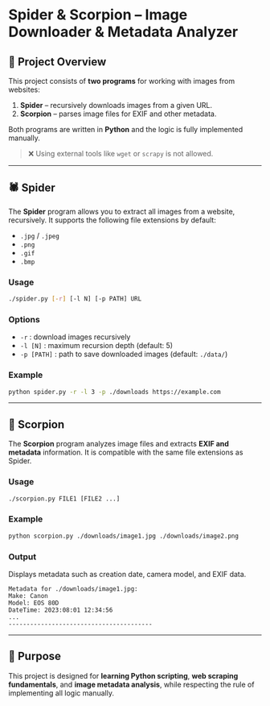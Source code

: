 # Spider & Scorpion – Image Downloader & Metadata Analyzer

## 📝 Project Overview
This project consists of **two programs** for working with images from websites:

1. **Spider** – recursively downloads images from a given URL.
2. **Scorpion** – parses image files for EXIF and other metadata.

Both programs are written in **Python** and the logic is fully implemented manually.
> ❌ Using external tools like `wget` or `scrapy` is not allowed.

---

## 🕷️ Spider

The **Spider** program allows you to extract all images from a website, recursively.
It supports the following file extensions by default:

- `.jpg` / `.jpeg`
- `.png`
- `.gif`
- `.bmp`

### Usage
```sh
./spider.py [-r] [-l N] [-p PATH] URL
```

### Options
- `-r` : download images recursively  
- `-l [N]` : maximum recursion depth (default: 5)  
- `-p [PATH]` : path to save downloaded images (default: `./data/`)  

### Example
```sh
python spider.py -r -l 3 -p ./downloads https://example.com
```

---

## 🦂 Scorpion

The **Scorpion** program analyzes image files and extracts **EXIF and metadata** information.
It is compatible with the same file extensions as Spider.

### Usage
```sh
./scorpion.py FILE1 [FILE2 ...]
```

### Example
```sh
python scorpion.py ./downloads/image1.jpg ./downloads/image2.png
```

### Output
Displays metadata such as creation date, camera model, and EXIF data.
```
Metadata for ./downloads/image1.jpg:
Make: Canon
Model: EOS 80D
DateTime: 2023:08:01 12:34:56
...
----------------------------------------
```

---

## 🎯 Purpose
This project is designed for **learning Python scripting**, **web scraping fundamentals**, and **image metadata analysis**, while respecting the rule of implementing all logic manually.

